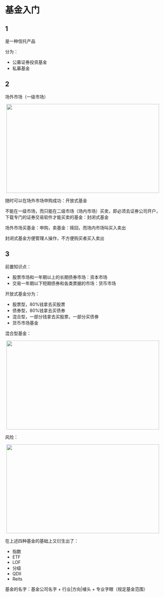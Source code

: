 # 基金入门

## 1

是一种信托产品

分为：
* 公募证券投资基金
* 私募基金

## 2

场外市场（一级市场）

<p align="center"><img width="496" height="288" src=https://linmingdao.github.io/blog/assets/invest/1.jpg></p>

随时可以在场外市场申购成功：开放式基金

不能在一级市场，而只能在二级市场（场内市场）买卖，即必须去证券公司开户，下载专门的证券交易软件才能买卖的基金：封闭式基金

场外市场买基金：申购，卖基金：赎回，而场内市场叫买入卖出

封闭式基金方便管理人操作，不方便购买者买入卖出

## 3

前置知识点：
* 股票市场和一年期以上的长期债券市场：资本市场
* 交易一年期以下短期债券和各类票据的市场：货币市场

开放式基金分为：
* 股票型，80%钱拿去买股票
* 债券型，80%钱拿去买债券
* 混合型，一部分钱拿去买股票，一部分买债券
* 货币市场基金

混合型基金：
<p align="center"><img width="496" height="288" src=https://linmingdao.github.io/blog/assets/invest/2.jpg></p>

风险：
<p align="center"><img width="496" height="288" src=https://linmingdao.github.io/blog/assets/invest/3.jpg></p>

在上述四种基金的基础上又衍生出了：
* 指数
* ETF
* LOF
* 分级
* QDII
* Reits

基金的名字：基金公司名字 + 行业|方向|噱头 + 专业字眼（规定基金范围）








